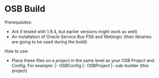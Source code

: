 OSB Build
============

Prerequisites:

- Ant (I tested with 1.9.4, but earlier versions might work as well)
- An installation of Oracle Service Bus PS6 and Weblogic (their libraries are going to be used during the build)

How to use:

- Place these files on a project in the same level as your OSB Project and Config. For example:
	|- OSBConfig
	|- OSBProject
	|- osb-builder (this project)
	
